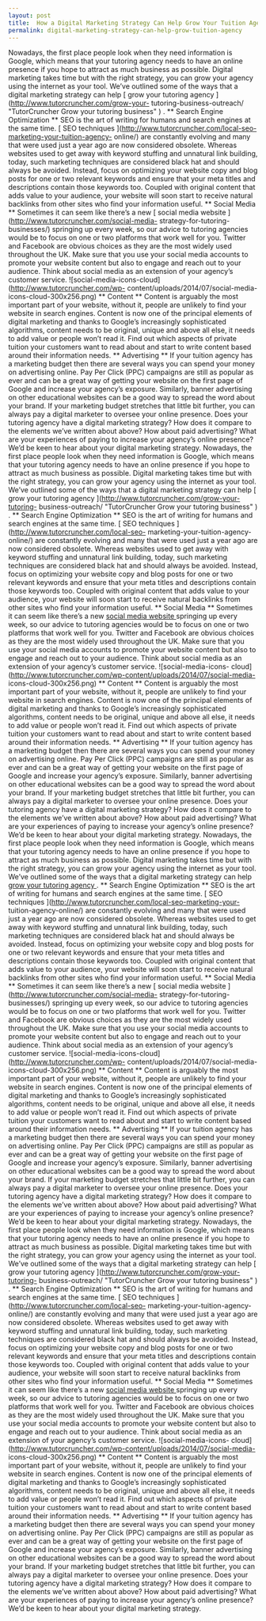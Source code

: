 ```yaml
---
layout: post
title:  How a Digital Marketing Strategy Can Help Grow Your Tuition Agency
permalink: digital-marketing-strategy-can-help-grow-tuition-agency
---
```

Nowadays, the first place people look when they need information is Google,
which means that your tutoring agency needs to have an online presence if you
hope to attract as much business as possible. Digital marketing takes time but
with the right strategy, you can grow your agency using the internet as your
tool. We’ve outlined some of the ways that a digital marketing strategy can
help [ grow your tutoring agency ](http://www.tutorcruncher.com/grow-your-
tutoring-business-outreach/ "TutorCruncher Grow your tutoring business" ) . **
Search Engine Optimization ** SEO is the art of writing for humans and search
engines at the same time. [ SEO techniques
](http://www.tutorcruncher.com/local-seo-marketing-your-tuition-agency-
online/) are constantly evolving and many that were used just a year ago are
now considered obsolete. Whereas websites used to get away with keyword
stuffing and unnatural link building, today, such marketing techniques are
considered black hat and should always be avoided. Instead, focus on
optimizing your website copy and blog posts for one or two relevant keywords
and ensure that your meta titles and descriptions contain those keywords too.
Coupled with original content that adds value to your audience, your website
will soon start to receive natural backlinks from other sites who find your
information useful. ** Social Media ** Sometimes it can seem like there’s a
new [ social media website ](http://www.tutorcruncher.com/social-media-
strategy-for-tutoring-businesses/) springing up every week, so our advice to
tutoring agencies would be to focus on one or two platforms that work well for
you. Twitter and Facebook are obvious choices as they are the most widely used
throughout the UK. Make sure that you use your social media accounts to
promote your website content but also to engage and reach out to your
audience. Think about social media as an extension of your agency’s customer
service. ![social-media-icons-cloud](http://www.tutorcruncher.com/wp-
content/uploads/2014/07/social-media-icons-cloud-300x256.png) ** Content **
Content is arguably the most important part of your website, without it,
people are unlikely to find your website in search engines. Content is now one
of the principal elements of digital marketing and thanks to Google’s
increasingly sophisticated algorithms, content needs to be original, unique
and above all else, it needs to add value or people won’t read it. Find out
which aspects of private tuition your customers want to read about and start
to write content based around their information needs. ** Advertising ** If
your tuition agency has a marketing budget then there are several ways you can
spend your money on advertising online. Pay Per Click (PPC) campaigns are
still as popular as ever and can be a great way of getting your website on the
first page of Google and increase your agency’s exposure. Similarly, banner
advertising on other educational websites can be a good way to spread the word
about your brand. If your marketing budget stretches that little bit further,
you can always pay a digital marketer to oversee your online presence. Does
your tutoring agency have a digital marketing strategy? How does it compare to
the elements we’ve written about above? How about paid advertising? What are
your experiences of paying to increase your agency’s online presence? We’d be
keen to hear about your digital marketing strategy.  Nowadays, the first place
people look when they need information is Google, which means that your
tutoring agency needs to have an online presence if you hope to attract as
much business as possible. Digital marketing takes time but with the right
strategy, you can grow your agency using the internet as your tool. We’ve
outlined some of the ways that a digital marketing strategy can help [ grow
your tutoring agency ](http://www.tutorcruncher.com/grow-your-tutoring-
business-outreach/ "TutorCruncher Grow your tutoring business" ) . ** Search
Engine Optimization ** SEO is the art of writing for humans and search engines
at the same time. [ SEO techniques ](http://www.tutorcruncher.com/local-seo-
marketing-your-tuition-agency-online/) are constantly evolving and many that
were used just a year ago are now considered obsolete. Whereas websites used
to get away with keyword stuffing and unnatural link building, today, such
marketing techniques are considered black hat and should always be avoided.
Instead, focus on optimizing your website copy and blog posts for one or two
relevant keywords and ensure that your meta titles and descriptions contain
those keywords too. Coupled with original content that adds value to your
audience, your website will soon start to receive natural backlinks from other
sites who find your information useful. ** Social Media ** Sometimes it can
seem like there’s a new [ social media website
](http://www.tutorcruncher.com/social-media-strategy-for-tutoring-businesses/)
springing up every week, so our advice to tutoring agencies would be to focus
on one or two platforms that work well for you. Twitter and Facebook are
obvious choices as they are the most widely used throughout the UK. Make sure
that you use your social media accounts to promote your website content but
also to engage and reach out to your audience. Think about social media as an
extension of your agency’s customer service. ![social-media-icons-
cloud](http://www.tutorcruncher.com/wp-content/uploads/2014/07/social-media-
icons-cloud-300x256.png) ** Content ** Content is arguably the most important
part of your website, without it, people are unlikely to find your website in
search engines. Content is now one of the principal elements of digital
marketing and thanks to Google’s increasingly sophisticated algorithms,
content needs to be original, unique and above all else, it needs to add value
or people won’t read it. Find out which aspects of private tuition your
customers want to read about and start to write content based around their
information needs. ** Advertising ** If your tuition agency has a marketing
budget then there are several ways you can spend your money on advertising
online. Pay Per Click (PPC) campaigns are still as popular as ever and can be
a great way of getting your website on the first page of Google and increase
your agency’s exposure. Similarly, banner advertising on other educational
websites can be a good way to spread the word about your brand. If your
marketing budget stretches that little bit further, you can always pay a
digital marketer to oversee your online presence. Does your tutoring agency
have a digital marketing strategy? How does it compare to the elements we’ve
written about above? How about paid advertising? What are your experiences of
paying to increase your agency’s online presence? We’d be keen to hear about
your digital marketing strategy.  Nowadays, the first place people look when
they need information is Google, which means that your tutoring agency needs
to have an online presence if you hope to attract as much business as
possible. Digital marketing takes time but with the right strategy, you can
grow your agency using the internet as your tool. We’ve outlined some of the
ways that a digital marketing strategy can help [ grow your tutoring agency
](http://www.tutorcruncher.com/grow-your-tutoring-business-outreach/
"TutorCruncher Grow your tutoring business" ) . ** Search Engine Optimization
** SEO is the art of writing for humans and search engines at the same time. [
SEO techniques ](http://www.tutorcruncher.com/local-seo-marketing-your-
tuition-agency-online/) are constantly evolving and many that were used just a
year ago are now considered obsolete. Whereas websites used to get away with
keyword stuffing and unnatural link building, today, such marketing techniques
are considered black hat and should always be avoided. Instead, focus on
optimizing your website copy and blog posts for one or two relevant keywords
and ensure that your meta titles and descriptions contain those keywords too.
Coupled with original content that adds value to your audience, your website
will soon start to receive natural backlinks from other sites who find your
information useful. ** Social Media ** Sometimes it can seem like there’s a
new [ social media website ](http://www.tutorcruncher.com/social-media-
strategy-for-tutoring-businesses/) springing up every week, so our advice to
tutoring agencies would be to focus on one or two platforms that work well for
you. Twitter and Facebook are obvious choices as they are the most widely used
throughout the UK. Make sure that you use your social media accounts to
promote your website content but also to engage and reach out to your
audience. Think about social media as an extension of your agency’s customer
service. ![social-media-icons-cloud](http://www.tutorcruncher.com/wp-
content/uploads/2014/07/social-media-icons-cloud-300x256.png) ** Content **
Content is arguably the most important part of your website, without it,
people are unlikely to find your website in search engines. Content is now one
of the principal elements of digital marketing and thanks to Google’s
increasingly sophisticated algorithms, content needs to be original, unique
and above all else, it needs to add value or people won’t read it. Find out
which aspects of private tuition your customers want to read about and start
to write content based around their information needs. ** Advertising ** If
your tuition agency has a marketing budget then there are several ways you can
spend your money on advertising online. Pay Per Click (PPC) campaigns are
still as popular as ever and can be a great way of getting your website on the
first page of Google and increase your agency’s exposure. Similarly, banner
advertising on other educational websites can be a good way to spread the word
about your brand. If your marketing budget stretches that little bit further,
you can always pay a digital marketer to oversee your online presence. Does
your tutoring agency have a digital marketing strategy? How does it compare to
the elements we’ve written about above? How about paid advertising? What are
your experiences of paying to increase your agency’s online presence? We’d be
keen to hear about your digital marketing strategy.  Nowadays, the first place
people look when they need information is Google, which means that your
tutoring agency needs to have an online presence if you hope to attract as
much business as possible. Digital marketing takes time but with the right
strategy, you can grow your agency using the internet as your tool. We’ve
outlined some of the ways that a digital marketing strategy can help [ grow
your tutoring agency ](http://www.tutorcruncher.com/grow-your-tutoring-
business-outreach/ "TutorCruncher Grow your tutoring business" ) . ** Search
Engine Optimization ** SEO is the art of writing for humans and search engines
at the same time. [ SEO techniques ](http://www.tutorcruncher.com/local-seo-
marketing-your-tuition-agency-online/) are constantly evolving and many that
were used just a year ago are now considered obsolete. Whereas websites used
to get away with keyword stuffing and unnatural link building, today, such
marketing techniques are considered black hat and should always be avoided.
Instead, focus on optimizing your website copy and blog posts for one or two
relevant keywords and ensure that your meta titles and descriptions contain
those keywords too. Coupled with original content that adds value to your
audience, your website will soon start to receive natural backlinks from other
sites who find your information useful. ** Social Media ** Sometimes it can
seem like there’s a new [ social media website
](http://www.tutorcruncher.com/social-media-strategy-for-tutoring-businesses/)
springing up every week, so our advice to tutoring agencies would be to focus
on one or two platforms that work well for you. Twitter and Facebook are
obvious choices as they are the most widely used throughout the UK. Make sure
that you use your social media accounts to promote your website content but
also to engage and reach out to your audience. Think about social media as an
extension of your agency’s customer service. ![social-media-icons-
cloud](http://www.tutorcruncher.com/wp-content/uploads/2014/07/social-media-
icons-cloud-300x256.png) ** Content ** Content is arguably the most important
part of your website, without it, people are unlikely to find your website in
search engines. Content is now one of the principal elements of digital
marketing and thanks to Google’s increasingly sophisticated algorithms,
content needs to be original, unique and above all else, it needs to add value
or people won’t read it. Find out which aspects of private tuition your
customers want to read about and start to write content based around their
information needs. ** Advertising ** If your tuition agency has a marketing
budget then there are several ways you can spend your money on advertising
online. Pay Per Click (PPC) campaigns are still as popular as ever and can be
a great way of getting your website on the first page of Google and increase
your agency’s exposure. Similarly, banner advertising on other educational
websites can be a good way to spread the word about your brand. If your
marketing budget stretches that little bit further, you can always pay a
digital marketer to oversee your online presence. Does your tutoring agency
have a digital marketing strategy? How does it compare to the elements we’ve
written about above? How about paid advertising? What are your experiences of
paying to increase your agency’s online presence? We’d be keen to hear about
your digital marketing strategy.
